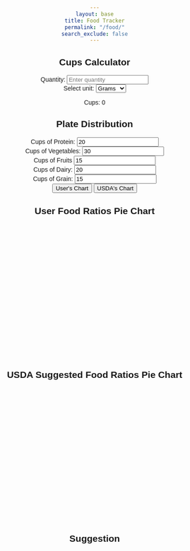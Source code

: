 ```yaml
---
layout: base
title: Food Tracker
permalink: "/food/"
search_exclude: false
---
```

<head>
  <meta charset="UTF-8">
  <meta name="viewport" content="width=device-width, initial-scale=1.0">
  <title>Weight to Cups Converter</title>
  <style>
    body {
      font-family: Arial, sans-serif;
      text-align: center;
      margin: 50px;
    }

    #converter {
      margin-top: 20px;
    }
  </style>
</head>
<body>
  <h2>Cups Calculator</h2>

  <div>
    <label for="quantity">Quantity:</label>
    <input type="number" id="quantity" placeholder="Enter quantity" oninput="convertToCups()">
  </div>

  <div>
    <label for="unit">Select unit:</label>
    <select id="unit" onchange="convertToCups()">
      <option value="grams">Grams</option>
      <option value="ounces">Ounces</option>
      <option value="pounds">Pounds</option>
    </select>
  </div>

  <div id="converter">
    <p id="result">Cups: 0</p>
  </div>

  <script>
    function convertToCups() {
      // Get the value and unit from the input
      var quantity = parseFloat(document.getElementById('quantity').value);
      var unit = document.getElementById('unit').value;

      // Conversion factors
      var gramsToCups = 0.24;
      var ouncesToCups = 0.125;
      var poundsToCups = 2;

      // Perform the conversion
      var cups;
      switch (unit) {
        case 'grams':
          cups = quantity * gramsToCups;
          break;
        case 'ounces':
          cups = quantity * ouncesToCups;
          break;
        case 'pounds':
          cups = quantity * poundsToCups;
          break;
        default:
          cups = 0;
      }

      // Display the result
      document.getElementById('result').innerHTML = 'Cups: ' + cups.toFixed(2);
    }
  </script>
</body>
<html lang="en">
  <h2>Plate Distribution</h2>
<body>
  <div>
    <label for="proteinRatio" class="label">Cups of Protein:</label>
    <input type="number" id="proteinRatio" value="20">
  </div>
  <div>
    <label for="vegetableRatio" class="label">Cups of Vegetables:</label>
    <input type="number" id="vegetableRatio" value="30">
  </div>
  <div>
    <label for="fruitRatio" class="label">Cups of Fruits</label>
    <input type="number" id="fruitRatio" value="15">
  </div>
  <div>
    <label for="dairyRatio" class="label">Cups of Dairy:</label>
    <input type="number" id="dairyRatio" value="20">
  </div>
  <div>
    <label for="grainRatio" class="label">Cups of Grain:</label>
    <input type="number" id="grainRatio" value="15">
  </div>
  <button class="btn" onclick="createPieChart()">User's Chart</button>
  <button class="btn" onclick="createUSDAChart()">USDA's Chart</button>

  <h2>User Food Ratios Pie Chart</h2>
  <svg id="userChart" width="300" height="300"></svg>
  
  <h2>USDA Suggested Food Ratios Pie Chart</h2>
  <svg id="usdaChart" width="300" height="300"></svg>

  <div id="legend"></div>
  <h2>Suggestion</h2>
  <div id="suggestion"></div>

  <script>
    function createPieChart() {
      const protein = parseFloat(document.getElementById('proteinRatio').value);
      const vegetable = parseFloat(document.getElementById('vegetableRatio').value);
      const fruit = parseFloat(document.getElementById('fruitRatio').value);
      const dairy = parseFloat(document.getElementById('dairyRatio').value);
      const grain = parseFloat(document.getElementById('grainRatio').value);

      const total = protein + vegetable + fruit + dairy + grain;

      const proteinAngle = (protein / total) * 360;
      const vegetableAngle = (vegetable / total) * 360;
      const fruitAngle = (fruit / total) * 360;
      const dairyAngle = (dairy / total) * 360;
      const grainAngle = (grain / total) * 360;

      const userChart = document.getElementById('userChart');
      
      userChart.innerHTML = '';

      drawSegment(userChart, 150, 150, 100, 0, proteinAngle, '#FFC3BD');
      drawSegment(userChart, 150, 150, 100, proteinAngle, proteinAngle + vegetableAngle, '#C1E1C1');
      drawSegment(userChart, 150, 150, 100, proteinAngle + vegetableAngle, proteinAngle + vegetableAngle + fruitAngle, '#ADD8E6');
      drawSegment(userChart, 150, 150, 100, proteinAngle + vegetableAngle + fruitAngle, proteinAngle + vegetableAngle + fruitAngle + dairyAngle, '#FFD700');
      drawSegment(userChart, 150, 150, 100, proteinAngle + vegetableAngle + fruitAngle + dairyAngle, 360, '#E6A8D7');

      updateLegend();

      updateBinaryDisplay();
    }

    function createUSDAChart() {
      const usdaProtein = 20; // USDA suggested ratio for protein
      const usdaVegetable = 30; // USDA suggested ratio for vegetables
      const usdaFruit = 20; // USDA suggested ratio for fruits
      const usdaDairy = 20; // USDA suggested ratio for dairy
      const usdaGrain = 30; // USDA suggested ratio for grains

      const usdaTotal = usdaProtein + usdaVegetable + usdaFruit + usdaDairy + usdaGrain;

      const usdaProteinAngle = (usdaProtein / usdaTotal) * 360;
      const usdaVegetableAngle = (usdaVegetable / usdaTotal) * 360;
      const usdaFruitAngle = (usdaFruit / usdaTotal) * 360;
      const usdaDairyAngle = (usdaDairy / usdaTotal) * 360;
      const usdaGrainAngle = (usdaGrain / usdaTotal) * 360;

      const usdaChart = document.getElementById('usdaChart');

      usdaChart.innerHTML = '';

      drawSegment(usdaChart, 150, 150, 100, 0, usdaProteinAngle, '#FFC3BD');
      drawSegment(usdaChart, 150, 150, 100, usdaProteinAngle, usdaProteinAngle + usdaVegetableAngle, '#C1E1C1');
      drawSegment(usdaChart, 150, 150, 100, usdaProteinAngle + usdaVegetableAngle, usdaProteinAngle + usdaVegetableAngle + usdaFruitAngle, '#ADD8E6');
      drawSegment(usdaChart, 150, 150, 100, usdaProteinAngle + usdaVegetableAngle + usdaFruitAngle, usdaProteinAngle + usdaVegetableAngle + usdaFruitAngle + usdaDairyAngle, '#FFD700');
      drawSegment(usdaChart, 150, 150, 100, usdaProteinAngle + usdaVegetableAngle + usdaFruitAngle + usdaDairyAngle, 360, '#E6A8D7');

      updateLegend();
      updateBinaryDisplay();
    }

    function drawSegment(svg, x, y, radius, startAngle, endAngle, color) {
      const startRadians = (startAngle - 90) * Math.PI / 180;
      const endRadians = (endAngle - 90) * Math.PI / 180;
      const x1 = x + radius * Math.cos(startRadians);
      const y1 = y + radius * Math.sin(startRadians);
      const x2 = x + radius * Math.cos(endRadians);
      const y2 = y + radius * Math.sin(endRadians);
      const largeArcFlag = endAngle - startAngle <= 180 ? '0' : '1';
      const pathData = [
        `M ${x},${y}`,
        `L ${x1},${y1}`,
        `A ${radius},${radius} 0 ${largeArcFlag},1 ${x2},${y2}`,
        'Z'
      ].join(' ');
      const segment = document.createElementNS('http://www.w3.org/2000/svg', 'path');
      segment.setAttribute('d', pathData);
      segment.setAttribute('fill', color);
      svg.appendChild(segment);
    }

    function updateLegend() {
      const legend = document.getElementById('legend');
      legend.innerHTML = '';
      legend.innerHTML += '<div><span style="display:inline-block;width:20px;height:20px;background-color:#FFC3BD;"></span> Protein</div>';
      legend.innerHTML += '<div><span style="display:inline-block;width:20px;height:20px;background-color:#C1E1C1;"></span> Vegetable</div>';
      legend.innerHTML += '<div><span style="display:inline-block;width:20px;height:20px;background-color:#ADD8E6;"></span> Fruit</div>';
      legend.innerHTML += '<div><span style="display:inline-block;width:20px;height:20px;background-color:#FFD700;"></span> Dairy</div>';
      legend.innerHTML += '<div><span style="display:inline-block;width:20px;height:20px;background-color:#E6A8D7;"></span> Grain</div>';
    }
  function showDifferences() {
    const proteinUser = parseFloat(document.getElementById('proteinRatio').value);
    const vegetableUser = parseFloat(document.getElementById('vegetableRatio').value);
    const fruitUser = parseFloat(document.getElementById('fruitRatio').value);
    const dairyUser = parseFloat(document.getElementById('dairyRatio').value);
    const grainUser = parseFloat(document.getElementById('grainRatio').value);

    const proteinUSDA = 20; // USDA suggested ratio for protein
    const vegetableUSDA = 30; // USDA suggested ratio for vegetables
    const fruitUSDA = 20; // USDA suggested ratio for fruits
    const dairyUSDA = 20; // USDA suggested ratio for dairy
    const grainUSDA = 30; // USDA suggested ratio for grains

    const diffProtein = proteinUser - proteinUSDA;
    const diffVegetable = vegetableUser - vegetableUSDA;
    const diffFruit = fruitUser - fruitUSDA;
    const diffDairy = dairyUser - dairyUSDA;
    const diffGrain = grainUser - grainUSDA;

    const suggestion = document.getElementById('suggestion');

    suggestion.innerHTML = `<p>Numerical Differences:</p>
                            <p>Protein: ${diffProtein.toFixed(2)} cups</p>
                            <p>Vegetable: ${diffVegetable.toFixed(2)} cups</p>
                            <p>Fruit: ${diffFruit.toFixed(2)} cups</p>
                            <p>Dairy: ${diffDairy.toFixed(2)} cups</p>
                            <p>Grain: ${diffGrain.toFixed(2)} cups</p>`;

    // Provide a suggestion based on differences
    if (diffProtein < 0 || diffVegetable < 0 || diffFruit < 0 || diffDairy < 0 || diffGrain < 0) {
      suggestion.innerHTML += "<p>Your ratios are lower than the USDA suggestions. Consider adjusting to meet nutritional recommendations.</p>";
    } else {
      suggestion.innerHTML += "<p>Your ratios are in line with or higher than the USDA suggestions. Great job!</p>";
    }
  }     
    showDifferences();
    // Call necessary functions
    createPieChart(); // Or createUSDAChart() based on the initial action
  </script>
</body>
</html>
